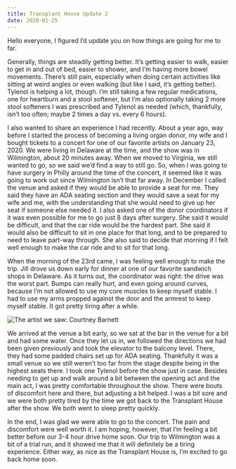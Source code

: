 ```yaml
---
title: Transplant House Update 2
date: 2020-01-25
---
```


Hello everyone, I figured I’d update you on how things are going for me to far.

Generally, things are steadily getting better. It’s getting easier to walk, easier to get in and out of bed, easier to shower, and I’m having more bowel movements. There’s still pain, especially when doing certain activities like sitting at weird angles or even walking (but like I said, it’s getting better). Tylenol is helping a lot, though. I’m still taking a few regular medications, one for heartburn and a stool softener, but I’m also optionally taking 2 more stool softeners I was prescribed and Tylenol as needed (which, thankfully, isn’t too often; maybe 2 times a day vs. every 6 hours).

I also wanted to share an experience I had recently. About a year ago, way before I started the process of becoming a living organ donor, my wife and I bought tickets to a concert for one of our favorite artists on January 23, 2020. We were living in Delaware at the time, and the show was in Wilmington, about 20 minutes away. When we moved to Virginia, we still wanted to go, so we said we’d find a way to still go. So, when I was going to have surgery in Philly around the time of the concert, it seemed like it was going to work out since Wilmington isn’t that far away. In December I called the venue and asked if they would be able to provide a seat for me. They said they have an ADA seating section and they would save a seat for my wife and me, with the understanding that she would need to give up her seat if someone else needed it. I also asked one of the donor coordinators if it was even possible for me to go just 8 days after surgery. She said it would be difficult, and that the car ride would be the hardest part. She said it would also be difficult to sit in one place for that long, and to be prepared to need to leave part-way through. She also said to decide that morning if I felt well enough to make the car ride and to sit for that long.

When the morning of the 23rd came, I was feeling well enough to make the trip. Jill drove us down early for dinner at one of our favorite sandwich shops in Delaware. As it turns out, the coordinator was right: the drive was the worst part. Bumps can really hurt, and even going around curves, because I’m not allowed to use my core muscles to keep myself stable. I had to use my arms propped against the door and the armrest to keep myself stable. It got pretty tiring after a while.

![The artist we saw: Courtney Barnett](courtney.jpg)

We arrived at the venue a bit early, so we sat at the bar in the venue for a bit and had some water. Once they let us in, we followed the directions we had been given previously and took the elevator to the balcony level. There, they had some padded chairs set up for ADA seating. Thankfully it was a small venue so we still weren’t too far from the stage despite being in the highest seats there. I took one Tylenol before the show just in case. Besides needing to get up and walk around a bit between the opening act and the main act, I was pretty comfortable throughout the show. There were bouts of discomfort here and there, but adjusting a bit helped. I was a bit sore and we were both pretty tired by the time we got back to the Transplant House after the show. We both went to sleep pretty quickly.

In the end, I was glad we were able to go to the concert. The pain and discomfort were well worth it. I am hoping, however, that I’m feeling a bit better before our 3-4 hour drive home soon. Our trip to Wilmington was a bit of a trial run, and it showed me that it will definitely be a tiring experience. Either way, as nice as the Transplant House is, I’m excited to go back home soon.
